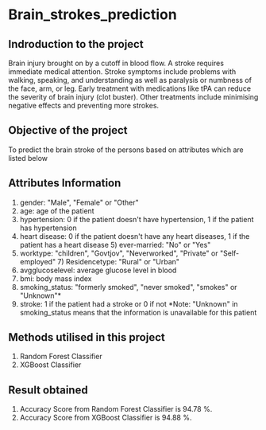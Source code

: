 # Brain_strokes_prediction
## Indroduction to the project
Brain injury brought on by a cutoff in blood flow. A stroke requires immediate medical attention. Stroke symptoms include problems with walking, speaking, and understanding as well as paralysis or numbness of the face, arm, or leg. Early treatment with medications like tPA can reduce the severity of brain injury (clot buster). Other treatments include minimising negative effects and preventing more strokes.
## Objective of the project
To predict the brain stroke of the persons based on attributes which are listed below
## Attributes Information
1) gender: "Male", "Female" or "Other"
2) age: age of the patient
3) hypertension: 0 if the patient doesn't have hypertension, 1 if the patient has hypertension
4) heart disease: 0 if the patient doesn't have any heart diseases, 1 if the patient has a heart disease 5) ever-married: "No" or "Yes"
6) worktype: "children", "Govtjov", "Neverworked", "Private" or "Self-employed" 7) Residencetype: "Rural" or "Urban"
8) avgglucoselevel: average glucose level in blood
9) bmi: body mass index
10) smoking_status: "formerly smoked", "never smoked", "smokes" or "Unknown"*
11) stroke: 1 if the patient had a stroke or 0 if not
*Note: "Unknown" in smoking_status means that the information is unavailable for this patient
## Methods utilised in this project
1. Random Forest Classifier
2. XGBoost Classifier
## Result obtained
1. Accuracy Score from Random Forest Classifier is 94.78 %.
2. Accuracy Score from XGBoost Classifier is 94.88 %.
